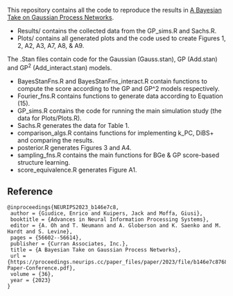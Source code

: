 This repository contains all the code to reproduce the results in [A Bayesian Take on Gaussian Process Networks](https://papers.nips.cc/paper_files/paper/2023/hash/b146e7c87685fa208bd95ce4b08e330c-Abstract-Conference.html).

- Results/ contains the collected data from the GP_sims.R and Sachs.R.
- Plots/ contains all generated plots and the code used to create Figures 1, 2, A2, A3, A7, A8, & A9.

The .Stan files contain code for the Gaussian (Gauss.stan), GP (Add.stan) and GP<sup>2</sup> (Add_interact.stan) models.

- BayesStanFns.R and BayesStanFns_interact.R contain functions to compute the score according to the GP and GP^2 models respectively.
- Fourier_fns.R contains functions to generate data according to Equation (15).
- GP_sims.R contains the code for running the main simulation study (the data for Plots/Plots.R).
- Sachs.R generates the data for Table 1.
- comparison_algs.R contains functions for implementing k_PC, DiBS+ and comparing the results.
- posterior.R generates Figures 3 and A4.
- sampling_fns.R contains the main functions for BGe & GP score-based structure learning.
- score_equivalence.R generates Figure A1.

Reference
---------

```
@inproceedings{NEURIPS2023_b146e7c8,
 author = {Giudice, Enrico and Kuipers, Jack and Moffa, Giusi},
 booktitle = {Advances in Neural Information Processing Systems},
 editor = {A. Oh and T. Neumann and A. Globerson and K. Saenko and M. Hardt and S. Levine},
 pages = {56602--56614},
 publisher = {Curran Associates, Inc.},
 title = {A Bayesian Take on Gaussian Process Networks},
 url = {https://proceedings.neurips.cc/paper_files/paper/2023/file/b146e7c87685fa208bd95ce4b08e330c-Paper-Conference.pdf},
 volume = {36},
 year = {2023}
}
```
